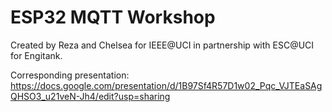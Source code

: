 # ESP32 MQTT Workshop
Created by Reza and Chelsea for IEEE@UCI in partnership with ESC@UCI for Engitank.

Corresponding presentation: https://docs.google.com/presentation/d/1B97Sf4R57D1w02_Pqc_VJTEaSAgQHSO3_u21veN-Jh4/edit?usp=sharing

